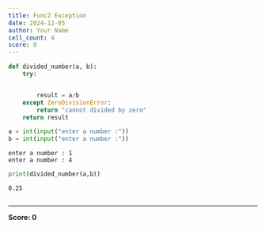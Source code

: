 ```yaml
---
title: Func2 Exception
date: 2024-12-05
author: Your Name
cell_count: 4
score: 0
---
```


```python
def divided_number(a, b):
    try:


        result = a/b
    except ZeroDivisionError:
        return "cannot divided by zero"
    return result

```


```python
a = int(input("enter a number :"))
b = int(input("enter a number :"))
```

    enter a number : 1
    enter a number : 4



```python
print(divided_number(a,b))
```

    0.25



```python

```


---
**Score: 0**
